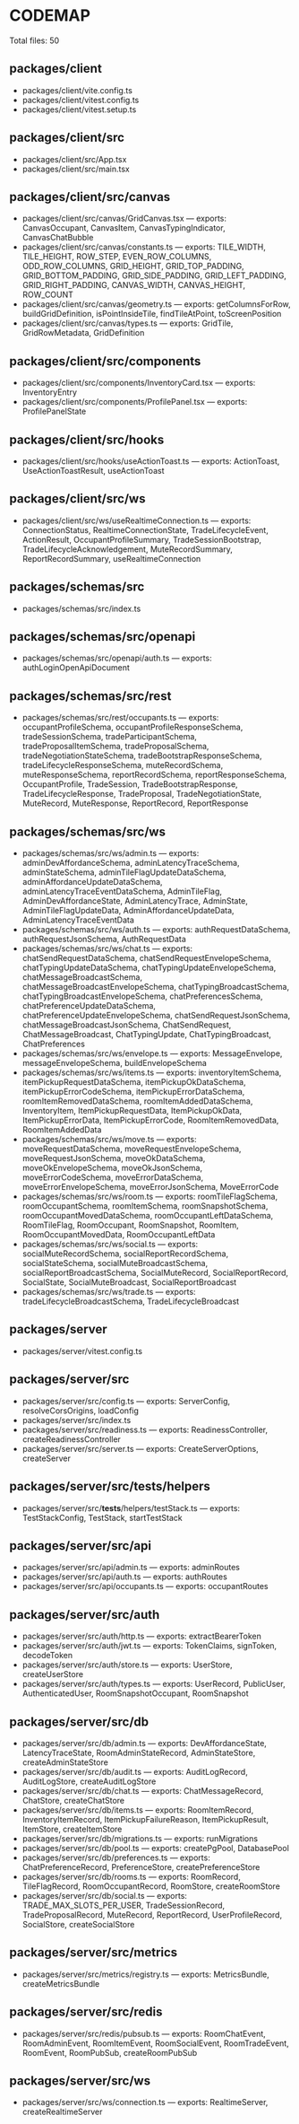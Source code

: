 # CODEMAP

Total files: 50

## packages/client

- packages/client/vite.config.ts
- packages/client/vitest.config.ts
- packages/client/vitest.setup.ts

## packages/client/src

- packages/client/src/App.tsx
- packages/client/src/main.tsx

## packages/client/src/canvas

- packages/client/src/canvas/GridCanvas.tsx — exports: CanvasOccupant, CanvasItem, CanvasTypingIndicator, CanvasChatBubble
- packages/client/src/canvas/constants.ts — exports: TILE_WIDTH, TILE_HEIGHT, ROW_STEP, EVEN_ROW_COLUMNS, ODD_ROW_COLUMNS, GRID_HEIGHT, GRID_TOP_PADDING, GRID_BOTTOM_PADDING, GRID_SIDE_PADDING, GRID_LEFT_PADDING, GRID_RIGHT_PADDING, CANVAS_WIDTH, CANVAS_HEIGHT, ROW_COUNT
- packages/client/src/canvas/geometry.ts — exports: getColumnsForRow, buildGridDefinition, isPointInsideTile, findTileAtPoint, toScreenPosition
- packages/client/src/canvas/types.ts — exports: GridTile, GridRowMetadata, GridDefinition

## packages/client/src/components

- packages/client/src/components/InventoryCard.tsx — exports: InventoryEntry
- packages/client/src/components/ProfilePanel.tsx — exports: ProfilePanelState

## packages/client/src/hooks

- packages/client/src/hooks/useActionToast.ts — exports: ActionToast, UseActionToastResult, useActionToast

## packages/client/src/ws

- packages/client/src/ws/useRealtimeConnection.ts — exports: ConnectionStatus, RealtimeConnectionState, TradeLifecycleEvent, ActionResult, OccupantProfileSummary, TradeSessionBootstrap, TradeLifecycleAcknowledgement, MuteRecordSummary, ReportRecordSummary, useRealtimeConnection

## packages/schemas/src

- packages/schemas/src/index.ts

## packages/schemas/src/openapi

- packages/schemas/src/openapi/auth.ts — exports: authLoginOpenApiDocument

## packages/schemas/src/rest

- packages/schemas/src/rest/occupants.ts — exports: occupantProfileSchema, occupantProfileResponseSchema, tradeSessionSchema, tradeParticipantSchema, tradeProposalItemSchema, tradeProposalSchema, tradeNegotiationStateSchema, tradeBootstrapResponseSchema, tradeLifecycleResponseSchema, muteRecordSchema, muteResponseSchema, reportRecordSchema, reportResponseSchema, OccupantProfile, TradeSession, TradeBootstrapResponse, TradeLifecycleResponse, TradeProposal, TradeNegotiationState, MuteRecord, MuteResponse, ReportRecord, ReportResponse

## packages/schemas/src/ws

- packages/schemas/src/ws/admin.ts — exports: adminDevAffordanceSchema, adminLatencyTraceSchema, adminStateSchema, adminTileFlagUpdateDataSchema, adminAffordanceUpdateDataSchema, adminLatencyTraceEventDataSchema, AdminTileFlag, AdminDevAffordanceState, AdminLatencyTrace, AdminState, AdminTileFlagUpdateData, AdminAffordanceUpdateData, AdminLatencyTraceEventData
- packages/schemas/src/ws/auth.ts — exports: authRequestDataSchema, authRequestJsonSchema, AuthRequestData
- packages/schemas/src/ws/chat.ts — exports: chatSendRequestDataSchema, chatSendRequestEnvelopeSchema, chatTypingUpdateDataSchema, chatTypingUpdateEnvelopeSchema, chatMessageBroadcastSchema, chatMessageBroadcastEnvelopeSchema, chatTypingBroadcastSchema, chatTypingBroadcastEnvelopeSchema, chatPreferencesSchema, chatPreferenceUpdateDataSchema, chatPreferenceUpdateEnvelopeSchema, chatSendRequestJsonSchema, chatMessageBroadcastJsonSchema, ChatSendRequest, ChatMessageBroadcast, ChatTypingUpdate, ChatTypingBroadcast, ChatPreferences
- packages/schemas/src/ws/envelope.ts — exports: MessageEnvelope, messageEnvelopeSchema, buildEnvelopeSchema
- packages/schemas/src/ws/items.ts — exports: inventoryItemSchema, itemPickupRequestDataSchema, itemPickupOkDataSchema, itemPickupErrorCodeSchema, itemPickupErrorDataSchema, roomItemRemovedDataSchema, roomItemAddedDataSchema, InventoryItem, ItemPickupRequestData, ItemPickupOkData, ItemPickupErrorData, ItemPickupErrorCode, RoomItemRemovedData, RoomItemAddedData
- packages/schemas/src/ws/move.ts — exports: moveRequestDataSchema, moveRequestEnvelopeSchema, moveRequestJsonSchema, moveOkDataSchema, moveOkEnvelopeSchema, moveOkJsonSchema, moveErrorCodeSchema, moveErrorDataSchema, moveErrorEnvelopeSchema, moveErrorJsonSchema, MoveErrorCode
- packages/schemas/src/ws/room.ts — exports: roomTileFlagSchema, roomOccupantSchema, roomItemSchema, roomSnapshotSchema, roomOccupantMovedDataSchema, roomOccupantLeftDataSchema, RoomTileFlag, RoomOccupant, RoomSnapshot, RoomItem, RoomOccupantMovedData, RoomOccupantLeftData
- packages/schemas/src/ws/social.ts — exports: socialMuteRecordSchema, socialReportRecordSchema, socialStateSchema, socialMuteBroadcastSchema, socialReportBroadcastSchema, SocialMuteRecord, SocialReportRecord, SocialState, SocialMuteBroadcast, SocialReportBroadcast
- packages/schemas/src/ws/trade.ts — exports: tradeLifecycleBroadcastSchema, TradeLifecycleBroadcast

## packages/server

- packages/server/vitest.config.ts

## packages/server/src

- packages/server/src/config.ts — exports: ServerConfig, resolveCorsOrigins, loadConfig
- packages/server/src/index.ts
- packages/server/src/readiness.ts — exports: ReadinessController, createReadinessController
- packages/server/src/server.ts — exports: CreateServerOptions, createServer

## packages/server/src/__tests__/helpers

- packages/server/src/__tests__/helpers/testStack.ts — exports: TestStackConfig, TestStack, startTestStack

## packages/server/src/api

- packages/server/src/api/admin.ts — exports: adminRoutes
- packages/server/src/api/auth.ts — exports: authRoutes
- packages/server/src/api/occupants.ts — exports: occupantRoutes

## packages/server/src/auth

- packages/server/src/auth/http.ts — exports: extractBearerToken
- packages/server/src/auth/jwt.ts — exports: TokenClaims, signToken, decodeToken
- packages/server/src/auth/store.ts — exports: UserStore, createUserStore
- packages/server/src/auth/types.ts — exports: UserRecord, PublicUser, AuthenticatedUser, RoomSnapshotOccupant, RoomSnapshot

## packages/server/src/db

- packages/server/src/db/admin.ts — exports: DevAffordanceState, LatencyTraceState, RoomAdminStateRecord, AdminStateStore, createAdminStateStore
- packages/server/src/db/audit.ts — exports: AuditLogRecord, AuditLogStore, createAuditLogStore
- packages/server/src/db/chat.ts — exports: ChatMessageRecord, ChatStore, createChatStore
- packages/server/src/db/items.ts — exports: RoomItemRecord, InventoryItemRecord, ItemPickupFailureReason, ItemPickupResult, ItemStore, createItemStore
- packages/server/src/db/migrations.ts — exports: runMigrations
- packages/server/src/db/pool.ts — exports: createPgPool, DatabasePool
- packages/server/src/db/preferences.ts — exports: ChatPreferenceRecord, PreferenceStore, createPreferenceStore
- packages/server/src/db/rooms.ts — exports: RoomRecord, TileFlagRecord, RoomOccupantRecord, RoomStore, createRoomStore
- packages/server/src/db/social.ts — exports: TRADE_MAX_SLOTS_PER_USER, TradeSessionRecord, TradeProposalRecord, MuteRecord, ReportRecord, UserProfileRecord, SocialStore, createSocialStore

## packages/server/src/metrics

- packages/server/src/metrics/registry.ts — exports: MetricsBundle, createMetricsBundle

## packages/server/src/redis

- packages/server/src/redis/pubsub.ts — exports: RoomChatEvent, RoomAdminEvent, RoomItemEvent, RoomSocialEvent, RoomTradeEvent, RoomEvent, RoomPubSub, createRoomPubSub

## packages/server/src/ws

- packages/server/src/ws/connection.ts — exports: RealtimeServer, createRealtimeServer

